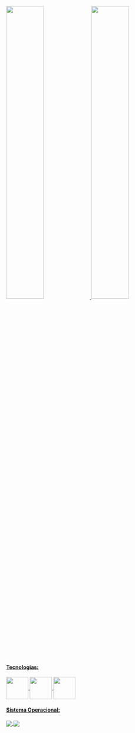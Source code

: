 <div>
  <a href="https://github.com/robertodesilva">
  <img width="45%" src="https://github-readme-stats.vercel.app/api?username=robertodesilva&show_icons=true&theme=dark"/>
  <img width="45%" src="https://github-readme-stats.vercel.app/api/top-langs/?username=robertodesilva&layout=compact&theme=dark"/>
</div>

#### Tecnologias:

<div class="tecnologias">
<img align="center" alt"roberto-html" height="60" width="60" src="https://cdn.jsdelivr.net/gh/devicons/devicon/icons/html5/html5-original.svg">
<img align="center" alt"roberto-css" height="60" width="60" src="https://cdn.jsdelivr.net/gh/devicons/devicon/icons/css3/css3-original.svg">
<img align="center" alt"roberto-js" height="60" width="60" src="https://cdn.jsdelivr.net/gh/devicons/devicon/icons/javascript/javascript-original.svg">
</div>

#### Sistema Operacional:

<div>
<img align="center" alt"roberto-windows" src="https://img.shields.io/badge/Windows-0078D6?style=for-the-badge&logo=windows&logoColor=white">
<img align="center" alt"roberto-linux" src="https://img.shields.io/badge/Linux-FCC624?style=for-the-badge&logo=linux&logoColor=black">
</div>
